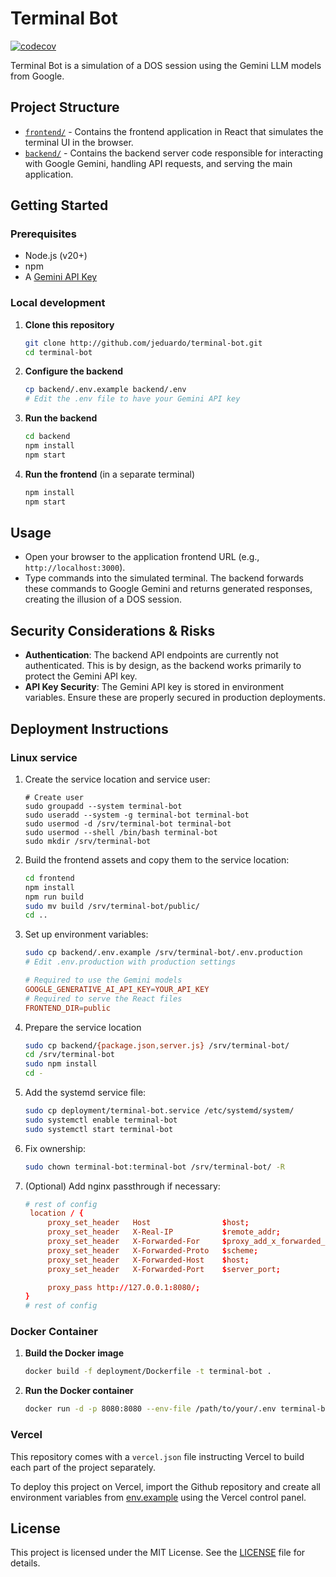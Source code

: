 # Terminal Bot

[![codecov](https://codecov.io/gh/jeduardo/terminal-bot/graph/badge.svg?token=5L0A8MZCBW)](https://codecov.io/gh/jeduardo/terminal-bot)

Terminal Bot is a simulation of a DOS session using the Gemini LLM models from Google.

## Project Structure

- [`frontend/`](frontend/README.md) - Contains the frontend application in React that simulates the terminal UI in the browser.
- [`backend/`](backend/README.md) - Contains the backend server code responsible for interacting with Google Gemini, handling API requests, and serving the main application.

## Getting Started

### Prerequisites

- Node.js (v20+)
- npm
- A [Gemini API Key](https://aistudio.google.com/app/apikey)

### Local development

1. **Clone this repository**

   ```bash
   git clone http://github.com/jeduardo/terminal-bot.git
   cd terminal-bot
   ```

2. **Configure the backend**

   ```bash
   cp backend/.env.example backend/.env
   # Edit the .env file to have your Gemini API key
   ```

3. **Run the backend**

   ```bash
   cd backend
   npm install
   npm start
   ```

4. **Run the frontend** (in a separate terminal)
   ```bash
   npm install
   npm start
   ```

## Usage

- Open your browser to the application frontend URL (e.g., `http://localhost:3000`).
- Type commands into the simulated terminal. The backend forwards these commands to Google Gemini and returns generated responses, creating the illusion of a DOS session.

## Security Considerations & Risks

- **Authentication**: The backend API endpoints are currently not authenticated. This is by design, as the backend works primarily to protect the Gemini API key.
- **API Key Security**: The Gemini API key is stored in environment variables. Ensure these are properly secured in production deployments.

## Deployment Instructions

### Linux service

1. Create the service location and service user:

   ```shell
   # Create user
   sudo groupadd --system terminal-bot
   sudo useradd --system -g terminal-bot terminal-bot
   sudo usermod -d /srv/terminal-bot terminal-bot
   sudo usermod --shell /bin/bash terminal-bot
   sudo mkdir /srv/terminal-bot
   ```

2. Build the frontend assets and copy them to the service location:

   ```bash
   cd frontend
   npm install
   npm run build
   sudo mv build /srv/terminal-bot/public/
   cd ..
   ```

3. Set up environment variables:

   ```bash
   sudo cp backend/.env.example /srv/terminal-bot/.env.production
   # Edit .env.production with production settings
   ```

   ```conf
   # Required to use the Gemini models
   GOOGLE_GENERATIVE_AI_API_KEY=YOUR_API_KEY
   # Required to serve the React files
   FRONTEND_DIR=public
   ```

4. Prepare the service location

   ```bash
   sudo cp backend/{package.json,server.js} /srv/terminal-bot/
   cd /srv/terminal-bot
   sudo npm install
   cd -
   ```

5. Add the systemd service file:

   ```bash
   sudo cp deployment/terminal-bot.service /etc/systemd/system/
   sudo systemctl enable terminal-bot
   sudo systemctl start terminal-bot
   ```

6. Fix ownership:

   ```bash
   sudo chown terminal-bot:terminal-bot /srv/terminal-bot/ -R
   ```

7. (Optional) Add nginx passthrough if necessary:

   ```conf
   # rest of config
    location / {
        proxy_set_header   Host                $host;
        proxy_set_header   X-Real-IP           $remote_addr;
        proxy_set_header   X-Forwarded-For     $proxy_add_x_forwarded_for;
        proxy_set_header   X-Forwarded-Proto   $scheme;
        proxy_set_header   X-Forwarded-Host    $host;
        proxy_set_header   X-Forwarded-Port    $server_port;

        proxy_pass http://127.0.0.1:8080/;
   }
   # rest of config

   ```

### Docker Container

1. **Build the Docker image**

   ```bash
   docker build -f deployment/Dockerfile -t terminal-bot .
   ```

2. **Run the Docker container**
   ```bash
   docker run -d -p 8080:8080 --env-file /path/to/your/.env terminal-bot
   ```

### Vercel

This repository comes with a `vercel.json` file instructing Vercel to build each part of the project separately.

To deploy this project on Vercel, import the Github repository and create all environment variables from [env.example](backend/env.example) using the Vercel control panel.

## License

This project is licensed under the MIT License. See the [LICENSE](LICENSE) file for details.
